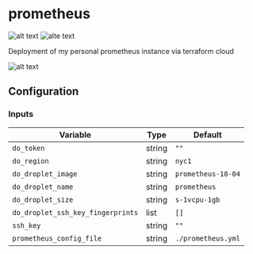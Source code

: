 # prometheus

![alt text](https://img.shields.io/badge/Terraform%20Cloud-Enabled-blueviolet)
![alte text](https://img.shields.io/badge/Digital%20Ocean-Deployed-blue)

Deployment of my personal prometheus instance via terraform cloud

![alt text](https://i.imgur.com/iA5g04n.png)

## Configuration

### Inputs

| Variable                          | Type   | Default                                    |
|-----------------------------------|--------|--------------------------------------------|
| `do_token`                        | string | `""`                                       |
| `do_region`                       | string | `nyc1`                                     |
| `do_droplet_image`                | string | `prometheus-18-04`                         |
| `do_droplet_name`                 | string | `prometheus`                               |
| `do_droplet_size`                 | string | `s-1vcpu-1gb`                              |
| `do_droplet_ssh_key_fingerprints` | list   | `[]`                                       |
| `ssh_key`                         | string | `""`                                       |
| `prometheus_config_file`          | string | `./prometheus.yml`                         |
